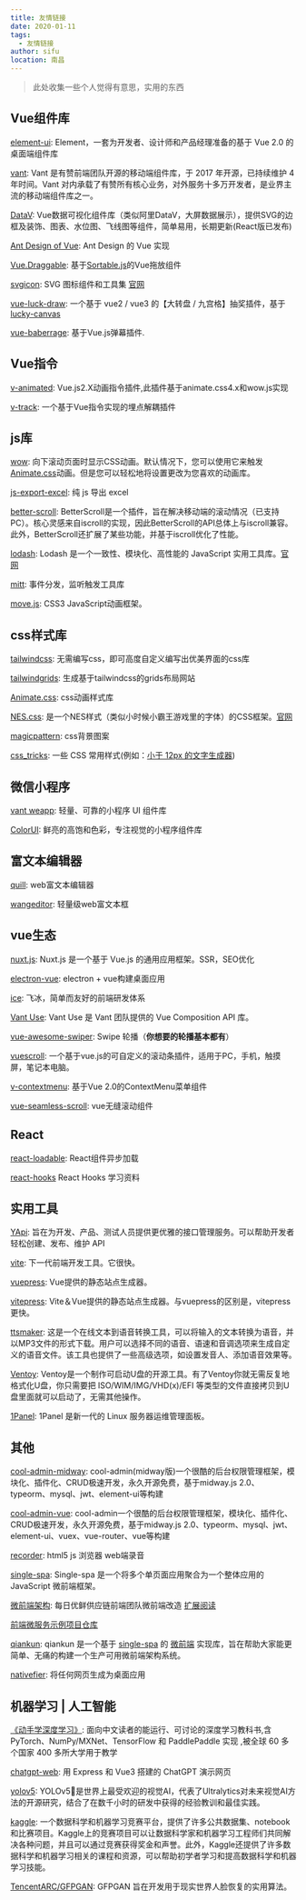 ```yaml
---
title: 友情链接
date: 2020-01-11
tags: 
  - 友情链接
author: sifu
location: 南昌  
---
```


> 此处收集一些个人觉得有意思，实用的东西

## Vue组件库

[element-ui](https://element.eleme.cn/#/zh-CN): Element，一套为开发者、设计师和产品经理准备的基于 Vue 2.0 的桌面端组件库

[vant](https://vant-contrib.gitee.io/vant/#/zh-CN/): Vant 是有赞前端团队开源的移动端组件库，于 2017 年开源，已持续维护 4 年时间。Vant 对内承载了有赞所有核心业务，对外服务十多万开发者，是业界主流的移动端组件库之一。

[DataV](https://github.com/DataV-Team/DataV): Vue数据可视化组件库（类似阿里DataV，大屏数据展示），提供SVG的边框及装饰、图表、水位图、飞线图等组件，简单易用，长期更新(React版已发布)

[Ant Design of Vue](https://www.antdv.com/docs/vue/introduce-cn/): Ant Design 的 Vue 实现

[Vue.Draggable](https://github.com/SortableJS/Vue.Draggable): 基于[Sortable.js](https://github.com/SortableJS/Sortable)的Vue拖放组件

[svgicon](https://github.com/MMF-FE/svgicon): SVG 图标组件和工具集 [官网](https://mmf-fe.github.io/svgicon/)

[vue-luck-draw](https://github.com/LuckDraw/vue-luck-draw): 一个基于 vue2 / vue3 的【大转盘 / 九宫格】抽奖插件，基于[lucky-canvas](https://github.com/LuckDraw/lucky-canvas)

[vue-baberrage](https://github.com/superhos/vue-baberrage): 基于Vue.js弹幕插件.

## Vue指令

[v-animated](https://github.com/Gitsifu/v-animated): Vue.js2.X动画指令插件,此插件基于animate.css4.x和wow.js实现

[v-track](https://github.com/l-hammer/v-track): 一个基于Vue指令实现的埋点解耦插件

## js库

[wow](https://www.delac.io/wow/): 向下滚动页面时显示CSS动画。默认情况下，您可以使用它来触发[Animate.css](https://animate.style/)动画。但是您可以轻松地将设置更改为您喜欢的动画库。

[js-export-excel](https://github.com/cuikangjie/js-export-excel): 纯 js 导出 excel

[better-scroll](https://github.com/ustbhuangyi/better-scroll): BetterScroll是一个插件，旨在解决移动端的滚动情况（已支持PC）。核心灵感来自iscroll的实现，因此BetterScroll的API总体上与iscroll兼容。此外，BetterScroll还扩展了某些功能，并基于iscroll优化了性能。

[lodash](https://github.com/lodash/lodash): Lodash 是一个一致性、模块化、高性能的 JavaScript 实用工具库。[官网](https://www.lodashjs.com/)

[mitt](https://github.com/developit/mitt): 事件分发，监听触发工具库

[move.js](https://github.com/visionmedia/move.js): CSS3 JavaScript动画框架。

## css样式库

[tailwindcss](https://tailwindcss.com/): 无需编写css，即可高度自定义编写出优美界面的css库

[tailwindgrids](https://tailwindgrids.com/#/): 生成基于tailwindcss的grids布局网站

[Animate.css](https://animate.style/): css动画样式库

[NES.css](https://github.com/nostalgic-css/NES.css): 是一个NES样式（类似小时候小霸王游戏里的字体）的CSS框架。[官网](https://nostalgic-css.github.io/NES.css/#)

[magicpattern](https://www.magicpattern.design/tools/css-backgrounds?ref=producthunt): css背景图案

[css_tricks](https://github.com/QiShaoXuan/css_tricks): 一些 CSS 常用样式(例如：[小于 12px 的文字生成器](https://qishaoxuan.github.io/css_tricks/smallFont/))

## 微信小程序

[vant weapp](https://github.com/youzan/vant-weapp): 轻量、可靠的小程序 UI 组件库

[ColorUI](https://github.com/weilanwl/ColorUI): 鲜亮的高饱和色彩，专注视觉的小程序组件库

## 富文本编辑器

[quill](https://github.com/quilljs/quill): web富文本编辑器

[wangeditor](http://www.wangeditor.com/): 轻量级web富文本框

## vue生态

[nuxt.js](https://github.com/nuxt/nuxt.js): Nuxt.js 是一个基于 Vue.js 的通用应用框架。SSR，SEO优化

[electron-vue](https://github.com/SimulatedGREG/electron-vue): electron + vue构建桌面应用

[ice](https://github.com/alibaba/ice): 飞冰，简单而友好的前端研发体系 

[Vant Use](https://youzan.github.io/vant/vant-use/): Vant Use 是 Vant 团队提供的 Vue Composition API 库。

[vue-awesome-swiper](https://github.com/surmon-china/vue-awesome-swiper): Swipe 轮播（**你想要的轮播基本都有**）

[vuescroll](https://github.com/YvesCoding/vuescroll): 一个基于vue.js的可自定义的滚动条插件，适用于PC，手机，触摸屏，笔记本电脑。

[v-contextmenu](https://github.com/heynext/v-contextmenu): 基于Vue 2.0的ContextMenu菜单组件

[vue-seamless-scroll](https://github.com/chenxuan0000/vue-seamless-scroll): vue无缝滚动组件

## React

[react-loadable](https://github.com/jamiebuilds/react-loadable): React组件异步加载

[react-hooks](https://juejin.cn/post/6844904111024930824) React Hooks 学习资料

## 实用工具

[YApi](https://hellosean1025.github.io/yapi/): 旨在为开发、产品、测试人员提供更优雅的接口管理服务。可以帮助开发者轻松创建、发布、维护 API

[vite](https://github.com/vitejs/vite): 下一代前端开发工具。它很快。

[vuepress](https://github.com/vuejs/vuepress): Vue提供的静态站点生成器。

[vitepress](https://github.com/vuejs/vitepress): Vite＆Vue提供的静态站点生成器。与vuepress的区别是，vitepress更快。

[ttsmaker](https://ttsmaker.com/): 这是一个在线文本到语音转换工具，可以将输入的文本转换为语音，并以MP3文件的形式下载。用户可以选择不同的语音、语速和音调选项来生成自定义的语音文件。该工具也提供了一些高级选项，如设置发音人、添加语音效果等。

[Ventoy](https://www.ventoy.net/cn/index.html): Ventoy是一个制作可启动U盘的开源工具。有了Ventoy你就无需反复地格式化U盘，你只需要把 ISO/WIM/IMG/VHD(x)/EFI 等类型的文件直接拷贝到U盘里面就可以启动了，无需其他操作。

[1Panel](https://1panel.cn/): 1Panel 是新一代的 Linux 服务器运维管理面板。

## 其他

[cool-admin-midway](https://github.com/cool-team-official/cool-admin-midway): cool-admin(midway版)一个很酷的后台权限管理框架，模块化、插件化、CRUD极速开发，永久开源免费，基于midway.js 2.0、typeorm、mysql、jwt、element-ui等构建

[cool-admin-vue](https://github.com/cool-team-official/cool-admin-vue): cool-admin一个很酷的后台权限管理框架，模块化、插件化、CRUD极速开发，永久开源免费，基于midway.js 2.0、typeorm、mysql、jwt、element-ui、vuex、vue-router、vue等构建

[recorder](https://github.com/2fps/recorder): html5 js 浏览器 web端录音

[single-spa](https://zh-hans.single-spa.js.org/): Single-spa 是一个将多个单页面应用聚合为一个整体应用的 JavaScript 微前端框架。

[微前端架构](https://juejin.cn/post/6844903943873675271): 每日优鲜供应链前端团队微前端改造 [扩展阅读](https://www.jianshu.com/p/54904acb5896)

[前端微服务示例项目仓库](https://github.com/joeldenning/coexisting-vue-microfrontends)

[qiankun](https://github.com/umijs/qiankun): qiankun 是一个基于 [single-spa](https://github.com/single-spa/single-spa) 的 [微前端](https://micro-frontends.org/) 实现库，旨在帮助大家能更简单、无痛的构建一个生产可用微前端架构系统。

[nativefier](https://github.com/nativefier/nativefier): 将任何网页生成为桌面应用

## 机器学习 | 人工智能

[《动手学深度学习》](https://zh.d2l.ai/): 面向中文读者的能运行、可讨论的深度学习教科书,含 PyTorch、NumPy/MXNet、TensorFlow 和 PaddlePaddle 实现 ,被全球 60 多个国家 400 多所大学用于教学

[chatgpt-web](https://github.com/Chanzhaoyu/chatgpt-web): 用 Express 和 Vue3 搭建的 ChatGPT 演示网页

[yolov5](https://github.com/ultralytics/yolov5): YOLOv5🚀是世界上最受欢迎的视觉AI，代表了Ultralytics对未来视觉AI方法的开源研究，结合了在数千小时的研发中获得的经验教训和最佳实践。

[kaggle](https://www.kaggle.com/): 一个数据科学和机器学习竞赛平台，提供了许多公共数据集、notebook 和比赛项目。Kaggle上的竞赛项目可以让数据科学家和机器学习工程师们共同解决各种问题，并且可以通过竞赛获得奖金和声誉。此外，Kaggle还提供了许多数据科学和机器学习相关的课程和资源，可以帮助初学者学习和提高数据科学和机器学习技能。

[TencentARC/GFPGAN](https://github.com/TencentARC/GFPGAN): GFPGAN 旨在开发用于现实世界人脸恢复的实用算法。

<Vssue :title="$title" />
